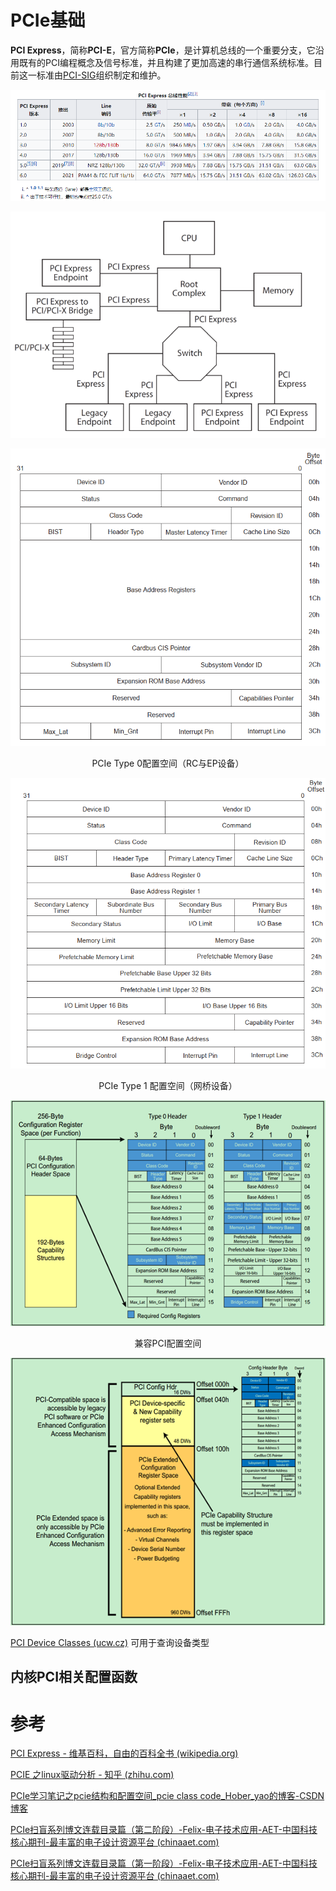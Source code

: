 # PCIe基础

**PCI Express**，简称**PCI-E**，官方简称**PCIe**，是计算机总线的一个重要分支，它沿用既有的PCI编程概念及信号标准，并且构建了更加高速的串行通信系统标准。目前这一标准由[PCI-SIG](https://zh.wikipedia.org/wiki/PCI-SIG)组织制定和维护。

![image-20230313161217884](image/PCIe/image-20230313161217884.png)



![image-20230313160533886](image/PCIe/image-20230313160533886.png)

![image-20230314085204608](image/PCIe/image-20230314085204608.png)

<center>PCIe Type 0配置空间（RC与EP设备）</center>

![image-20230314085043841](image/PCIe/image-20230314085043841.png)

<center>PCIe Type 1 配置空间（网桥设备）</center>



![blob.png](image/PCIe/1000019445-6365812238036742122569536.png)

<center>兼容PCI配置空间</center>

![blob.png](image/PCIe/1000019445-6365812239163395958361843.png)



[PCI Device Classes (ucw.cz)](http://pci-ids.ucw.cz/read/PD) 可用于查询设备类型

## 内核PCI相关配置函数



















# 参考

[PCI Express - 维基百科，自由的百科全书 (wikipedia.org)](https://zh.wikipedia.org/wiki/PCI_Express)

[PCIE 之linux驱动分析 - 知乎 (zhihu.com)](https://zhuanlan.zhihu.com/p/399102423)

[PCIe学习笔记之pcie结构和配置空间_pcie class code_Hober_yao的博客-CSDN博客](https://blog.csdn.net/yhb1047818384/article/details/106676528)

[PCIe扫盲系列博文连载目录篇（第二阶段）-Felix-电子技术应用-AET-中国科技核心期刊-最丰富的电子设计资源平台 (chinaaet.com)](http://blog.chinaaet.com/justlxy/p/5100053328)

[PCIe扫盲系列博文连载目录篇（第一阶段）-Felix-电子技术应用-AET-中国科技核心期刊-最丰富的电子设计资源平台 (chinaaet.com)](http://blog.chinaaet.com/justlxy/p/5100053251)
